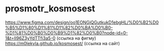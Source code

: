 # prosmotr_kosmosest
https://www.figma.com/design/oo1EONGjQGutkukD1ebgHL/%D0%B2%D0%B5%D1%80%D1%81%D1%82%D0%BA%D0%B0-%D1%81%D0%B0%D0%B9%D1%82%D0%B0?node-id=0-1&t=Il96Z3yYdTTfi3a5-0 (ссылка на фигму)
https://m0lekyla.github.io/kosmosest/ (ссылка на сайт)
